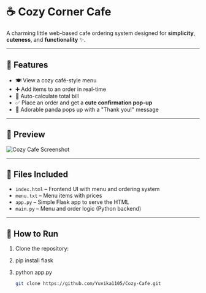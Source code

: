 # ☕ Cozy Corner Cafe

A charming little web-based cafe ordering system designed for **simplicity**, **cuteness**, and **functionality** ✨.

---

## 🎯 Features

- 🍽️ View a cozy café-style menu
- ➕ Add items to an order in real-time
- 🧮 Auto-calculate total bill
- ✅ Place an order and get a **cute confirmation pop-up**
- 🐼 Adorable panda pops up with a "Thank you!" message

---

## 📸 Preview

![Cozy Cafe Screenshot](https://github.com/Yuvika1105/Cozy-Cafe/blob/main/preview.png)

---

## 📁 Files Included

- `index.html` – Frontend UI with menu and ordering system
- `menu.txt` – Menu items with prices
- `app.py` – Simple Flask app to serve the HTML
- `main.py` – Menu and order logic (Python backend)

---

## 🚀 How to Run

1. Clone the repository:
2. pip install flask
3. python app.py

   ```bash
   git clone https://github.com/Yuvika1105/Cozy-Cafe.git
